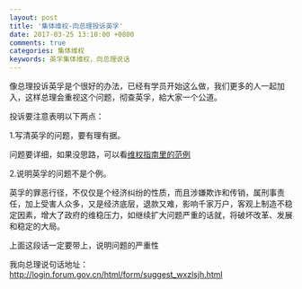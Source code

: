 ```yaml
---
layout: post
title: '集体维权-向总理投诉英孚'
date: 2017-03-25 13:10:00 +0800
comments: true
categories: 集体维权
keywords: 英孚集体维权，向总理说话
---
```

​像总理投诉英孚是个很好的办法，已经有学员开始这么做，我们更多的人一起加入，这样总理会重视这个问题，彻查英孚，給大家一个公道。

投诉要注意表明以下两点：

1.写清英孚的问题，要有理有据。

问题要详细，如果没思路，可以看[维权指南里的范例](/categories/ying-fu-tui-kuan-zhi-nan/)

2.说明英孚的问题不是个例。
<!--more-->

英孚的罪恶行径，不仅仅是个经济纠纷的性质，而且涉嫌欺诈和传销，属刑事责任，加上受害人众多，又是经济底层，退款又难，影响千家万户，客观上制造不稳定因素，增大了政府的维稳压力，如继续扩大问题严重的话就，将破坏改革、发展和稳定的大局。

上面这段话一定要带上，说明问题的严重性

我向总理说句话地址：http://login.forum.gov.cn/html/form/suggest_wxzlsjh.html